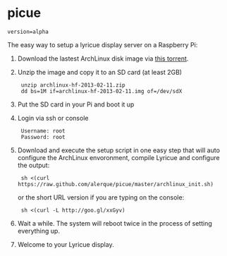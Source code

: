 picue
=====

	version=alpha

The easy way to setup a lyricue display server on a Raspberry Pi:

1. Download the lastest ArchLinux disk image via [this torrent](http://downloads.raspberrypi.org/images/archlinuxarm/archlinux-hf-2013-02-11/archlinux-hf-2013-02-11.zip.torrent).

2. Unzip the image and copy it to an SD card (at least 2GB)

        unzip archlinux-hf-2013-02-11.zip
        dd bs=1M if=archlinux-hf-2013-02-11.img of=/dev/sdX

3. Put the SD card in your Pi and boot it up

4. Login via ssh or console

    	Username: root
		Password: root

4. Download and execute the setup script in one easy step that will auto configure the ArchLinux envoronment, compile Lyricue and configure the output:

        sh <(curl https://raw.github.com/alerque/picue/master/archlinux_init.sh)
	
	or the short URL version if you are typing on the console:

		sh <(curl -L http://goo.gl/xxGyv)

5. Wait a while. The system will reboot twice in the process of setting everything up.

6. Welcome to your Lyricue display.
